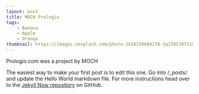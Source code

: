 ```yaml
---
layout: post
title: MOCH Prologio
tags: 
    - Banana
    - Apple
    - Orange
thumbnail: https://images.unsplash.com/photo-1416339684178-3a239570f315?ixlib=rb-0.3.5&ixid=eyJhcHBfaWQiOjEyMDd9&s=65a04c7e91b920857c81143b62307342&auto=format&fit=crop&w=1934&q=80
---
```

Prologio.com was a project by MOCH

The easiest way to make your first post is to edit this one. Go into /_posts/ and update the Hello World markdown file. For more instructions head over to the [Jekyll Now repository](https://github.com/barryclark/jekyll-now) on GitHub.
